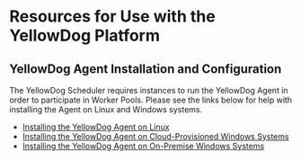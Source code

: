 # Resources for Use with the YellowDog Platform

## YellowDog Agent Installation and Configuration

The YellowDog Scheduler requires instances to run the YellowDog Agent in order to participate in Worker Pools. Please see the links below for help with installing the Agent on Linux and Windows systems.

- [Installing the YellowDog Agent on Linux](agent-install/linux/README.md)
- [Installing the YellowDog Agent on Cloud-Provisioned Windows Systems](agent-install/windows/README.md)
- [Installing the YellowDog Agent on On-Premise Windows Systems](agent-install/windows/README-CONFIGURED.md)
